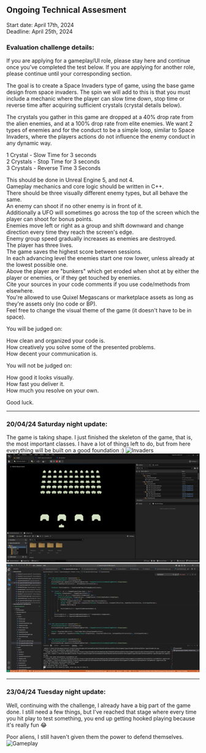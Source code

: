 ## Ongoing Technical Assesment

Start date: April 17th, 2024<br>
Deadline: April 25th, 2024<br>

### Evaluation challenge details:

If you are applying for a gameplay/UI role, please stay here and continue once you've completed the test below. If you are applying for another role, please continue until your corresponding section.

The goal is to create a Space Invaders type of game, using the base game design from space invaders. The spin we will add to this is that you must include a mechanic where the player can slow time down, stop time or reverse time after acquiring sufficient crystals (crystal details below).

The crystals you gather in this game are dropped at a 40% drop rate from the alien enemies, and at a 100% drop rate from elite enemies. We want 2 types of enemies and for the conduct to be a simple loop, similar to Space Invaders, where the players actions do not influence the enemy conduct in any dynamic way.

1 Crystal - Slow Time for 3 seconds<br>
2 Crystals - Stop Time for 3 seconds<br>
3 Crystals - Reverse Time 3 Seconds<br>

This should be done in Unreal Engine 5, and not 4.<br>
Gameplay mechanics and core logic should be written in C++.<br>
There should be three visually different enemy types, but all behave the same.<br>
An enemy can shoot if no other enemy is in front of it.<br>
Additionally a UFO will sometimes go across the top of the screen which the player can shoot for bonus points.<br>
Enemies move left or right as a group and shift downward and change direction every time they reach the screen's edge.<br>
Enemy group speed gradually increases as enemies are destroyed.<br>
The player has three lives.<br>
The game saves the highest score between sessions.<br>
In each advancing level the enemies start one row lower, unless already at the lowest possible one.<br>
Above the player are "bunkers" which get eroded when shot at by either the player or enemies, or if they get touched by enemies.<br>
Cite your sources in your code comments if you use code/methods from elsewhere.<br>
You're allowed to use Quixel Megascans or marketplace assets as long as they're assets only (no code or BP).<br>
Feel free to change the visual theme of the game (it doesn't have to be in space).<br>

You will be judged on:

How clean and organized your code is.<br>
How creatively you solve some of the presented problems.<br>
How decent your communication is.<br>

You will not be judged on:

How good it looks visually.<br>
How fast you deliver it.<br>
How much you resolve on your own.<br>

Good luck.

---
### 20/04/24 Saturday night update:

The game is taking shape. I just finished the skeleton of the game, that is, the most important classes. I have a lot of things left to do, but from here everything will be built on a good foundation :) 
![Invaders](RawContent/Invaders.gif)
![SkeletonReady](RawContent/SkeletonReady.png)
![SkeletonReady_vscode](RawContent/SkeletonReady_Code.png)

---
### 23/04/24 Tuesday night update:

Well, continuing with the challenge, I already have a big part of the game done. I still need a few things, but I've reached that stage where every time you hit play to test something, you end up getting hooked playing because it's really fun 😂

Poor aliens, I still haven't given them the power to defend themselves.<br>
![Gameplay](RawContent/Gameplay.gif)





